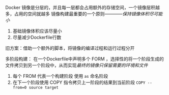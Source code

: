 Docker 镜像是分层的，并且每一层都会占用额外的存储空间，一个镜像层积越多，占用的空间就越多
镜像构建最重要的一个原则————*保持镜像体积尽可能小*

1. 基础镜像体积应该尽量小
2. 尽量减少Dockerfile行数

旧方案：借助一个额外的脚本，将镜像的编译过程和运行过程分开

多阶段构建：
在一个Dockerfile中声明多个 FORM ，选择性的将一个阶段生成的文件拷贝到另一个阶段中，从而实现*最终的镜像只保留需要的环境和文件*

1. 每个 FROM 代表一个构建阶段  使用 `as` 命名阶段
2. 在下一个阶段使用 COPY 指令拷贝上一阶段的结果到当前阶段 `COPY --from=0 source target`